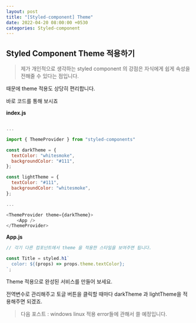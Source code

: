 ```yaml
---
layout: post
title: "[Styled-component] Theme"
date: 2022-04-20 08:00:00 +0530
categories: Styled-component
---
```


## Styled Component Theme 적용하기

> 제가 개인적으로 생각하는 styled component 의 강점은 자식에게 쉽게 속성을 전해줄 수 있다는 점입니다.

때문에 theme 적용도 상당히 편리합니다.

바로 코드를 통해 보시죠

**index.js**

```javascript

...

import { ThemeProvider } from "styled-components"

const darkTheme = {
  textColor: "whitesmoke",
  backgroundColor: "#111",
};

const lightTheme = {
  textColor: "#111",
  backgroundColor: "whitesmoke",
};

...

<ThemeProvider theme={darkTheme}>
    <App />
</ThemeProvider>

```

**App.js**

```javascript
// 각기 다른 컴포넌트에서 theme 을 적용한 스타일을 보여주면 됩니다.

const Title = styled.h1`
  color: ${(props) => props.theme.textColor};
`;
```

Theme 적용으로 완성된 서비스를 만들어 보세요.

전역변수로 관리해주고 토글 버튼을 클릭할 때마다 darkTheme 과 lightTheme을 적용해주면 되겠죠.

> 다음 포스트 : windows linux 적용 error들에 관해서 쓸 예정입니다.
